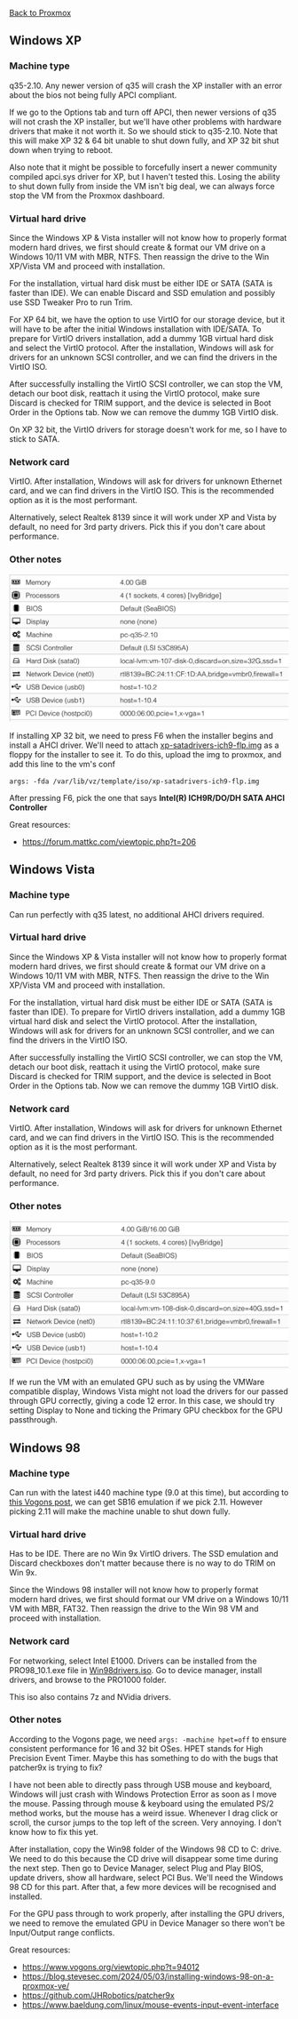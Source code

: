[Back to Proxmox](README.md)

## Windows XP
### Machine type
q35-2.10. Any newer version of q35 will crash the XP installer with an error about the bios not being fully APCI compliant.

If we go to the Options tab and turn off APCI, then newer versions of q35 will not crash the XP installer, but we'll have other problems with hardware drivers that make it not worth it. So we should stick to q35-2.10. Note that this will make XP 32 & 64 bit unable to shut down fully, and XP 32 bit shut down when trying to reboot.

Also note that it might be possible to forcefully insert a newer community compiled apci.sys driver for XP, but I haven't tested this. Losing the ability to shut down fully from inside the VM isn't big deal, we can always force stop the VM from the Proxmox dashboard.

### Virtual hard drive
Since the Windows XP & Vista installer will not know how to properly format modern hard drives, we first should create & format our VM drive on a Windows 10/11 VM with MBR, NTFS. Then reassign the drive to the Win XP/Vista VM and proceed with installation. 

For the installation, virtual hard disk must be either IDE or SATA (SATA is faster than IDE). We can enable Discard and SSD emulation and possibly use SSD Tweaker Pro to run Trim. 

For XP 64 bit, we have the option to use VirtIO for our storage device, but it will have to be after the initial Windows installation with IDE/SATA. To prepare for VirtIO drivers installation, add a dummy 1GB virtual hard disk and select the VirtIO protocol. After the installation, Windows will ask for drivers for an unknown SCSI controller, and we can find the drivers in the VirtIO ISO. 

After successfully installing the VirtIO SCSI controller, we can stop the VM, detach our boot disk, reattach it using the VirtIO protocol, make sure Discard is checked for TRIM support, and the device is selected in Boot Order in the Options tab. Now we can remove the dummy 1GB VirtIO disk.

On XP 32 bit, the VirtIO drivers for storage doesn't work for me, so I have to stick to SATA.

### Network card
VirtIO. After installation, Windows will ask for drivers for unknown Ethernet card, and we can find drivers in the VirtIO ISO. This is the recommended option as it is the most performant.

Alternatively, select Realtek 8139 since it will work under XP and Vista by default, no need for 3rd party drivers. Pick this if you don't care about performance.

### Other notes
![Here is the config of my XP VM](images/proxmox-xp-conf.jpg)

If installing XP 32 bit, we need to press F6 when the installer begins and install a AHCI driver. We'll need to attach [xp-satadrivers-ich9-flp.img](disk-images/xp-satadrivers-ich9-flp.img) as a floppy for the installer to see it. To do this, upload the img to proxmox, and add this line to the vm's conf
```
args: -fda /var/lib/vz/template/iso/xp-satadrivers-ich9-flp.img
```
After pressing F6, pick the one that says **Intel(R) ICH9R/DO/DH SATA AHCI Controller**

Great resources:
- https://forum.mattkc.com/viewtopic.php?t=206

## Windows Vista
### Machine type
Can run perfectly with q35 latest, no additional AHCI drivers required.

### Virtual hard drive
Since the Windows XP & Vista installer will not know how to properly format modern hard drives, we first should create & format our VM drive on a Windows 10/11 VM with MBR, NTFS. Then reassign the drive to the Win XP/Vista VM and proceed with installation. 

For the installation, virtual hard disk must be either IDE or SATA (SATA is faster than IDE). To prepare for VirtIO drivers installation, add a dummy 1GB virtual hard disk and select the VirtIO protocol. After the installation, Windows will ask for drivers for an unknown SCSI controller, and we can find the drivers in the VirtIO ISO. 

After successfully installing the VirtIO SCSI controller, we can stop the VM, detach our boot disk, reattach it using the VirtIO protocol, make sure Discard is checked for TRIM support, and the device is selected in Boot Order in the Options tab. Now we can remove the dummy 1GB VirtIO disk.

### Network card
VirtIO. After installation, Windows will ask for drivers for unknown Ethernet card, and we can find drivers in the VirtIO ISO. This is the recommended option as it is the most performant.

Alternatively, select Realtek 8139 since it will work under XP and Vista by default, no need for 3rd party drivers. Pick this if you don't care about performance.

### Other notes
![Here is the config of my Vista VM](images/proxmox-vista-conf.jpg)

If we run the VM with an emulated GPU such as by using the VMWare compatible display, Windows Vista might not load the drivers for our passed through GPU correctly, giving a code 12 error. In this case, we should try setting Display to None and ticking the Primary GPU checkbox for the GPU passthrough.

## Windows 98
### Machine type
Can run with the latest i440 machine type (9.0 at this time), but according to [this Vogons post](https://www.vogons.org/viewtopic.php?t=94012), we can get SB16 emulation if we pick 2.11. However picking 2.11 will make the machine unable to shut down fully. 

### Virtual hard drive
Has to be IDE. There are no Win 9x VirtIO drivers. The SSD emulation and Discard checkboxes don't matter because there is no way to do TRIM on Win 9x.

Since the Windows 98 installer will not know how to properly format modern hard drives, we first should format our VM drive on a Windows 10/11 VM with MBR, FAT32. Then reassign the drive to the Win 98 VM and proceed with installation.

### Network card
For networking, select Intel E1000. Drivers can be installed from the PRO98_10.1.exe file in [Win98drivers.iso](disk-images/Win98drivers.iso). Go to device manager, install drivers, and browse to the PRO1000 folder.

This iso also contains 7z and NVidia drivers.

### Other notes
According to the Vogons page, we need `args: -machine hpet=off` to ensure consistent performance for 16 and 32 bit OSes. HPET stands for High Precision Event Timer. Maybe this has something to do with the bugs that patcher9x is trying to fix?

I have not been able to directly pass through USB mouse and keyboard, Windows will just crash with Windows Protection Error as soon as I move the mouse. Passing through mouse & keyboard using the emulated PS/2 method works, but the mouse has a weird issue. Whenever I drag click or scroll, the cursor jumps to the top left of the screen. Very annoying. I don't know how to fix this yet.

After installation, copy the Win98 folder of the Windows 98 CD to C: drive. We need to do this because the CD drive will disappear some time during the next step. Then go to Device Manager, select Plug and Play BIOS, update drivers, show all hardware, select PCI Bus. We'll need the Windows 98 CD for this part. After that, a few more devices will be recognised and installed. 

For the GPU pass through to work properly, after installing the GPU drivers, we need to remove the emulated GPU in Device Manager so there won't be Input/Output range conflicts.

Great resources:
- https://www.vogons.org/viewtopic.php?t=94012
- https://blog.stevesec.com/2024/05/03/installing-windows-98-on-a-proxmox-ve/
- https://github.com/JHRobotics/patcher9x
- https://www.baeldung.com/linux/mouse-events-input-event-interface
